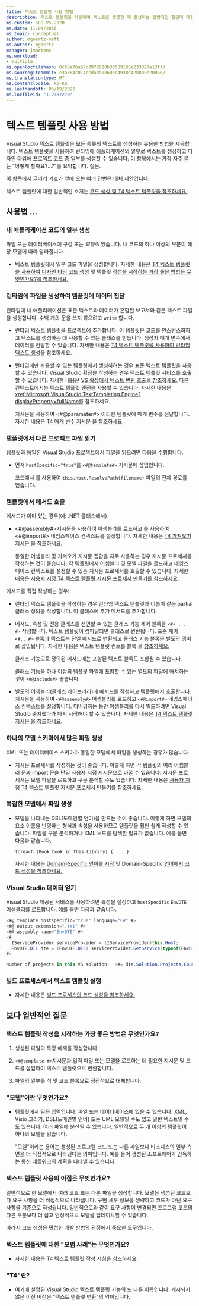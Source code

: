 ```yaml
---
title: 텍스트 템플릿 사용 방법
description: 텍스트 템플릿을 사용하여 텍스트를 생성할 때 발생하는 일반적인 질문에 대한 답변에 대해 알아봅니다.
ms.custom: SEO-VS-2020
ms.date: 11/04/2016
ms.topic: conceptual
author: mgoertz-msft
ms.author: mgoertz
manager: jmartens
ms.workload:
- multiple
ms.openlocfilehash: 0c65a7ba67c3972620b3d589188e233827a12ffd
ms.sourcegitcommit: e3a364c014ccdada0860cc4930d428808e20d667
ms.translationtype: MT
ms.contentlocale: ko-KR
ms.lasthandoff: 06/19/2021
ms.locfileid: "112387270"
---
```

# <a name="how-to--with-text-templates"></a>텍스트 템플릿 사용 방법
Visual Studio 텍스트 템플릿은 모든 종류의 텍스트를 생성하는 유용한 방법을 제공합니다. 텍스트 템플릿을 사용하여 런타임에 애플리케이션의 일부로 텍스트를 생성하고 디자인 타임에 프로젝트 코드 중 일부를 생성할 수 있습니다. 이 항목에서는 가장 자주 묻는 "어떻게 할까요?...?"를 요약합니다. 질문.

 이 항목에서 글머리 기호가 앞에 오는 여러 답변은 대체 제안입니다.

 텍스트 템플릿에 대한 일반적인 소개는 [코드 생성 및 T4 텍스트 템플릿을 참조하세요.](../modeling/code-generation-and-t4-text-templates.md)

## <a name="how-to-"></a>사용법 ...

### <a name="generate-part-of-my-application-code"></a>내 애플리케이션 코드의 일부 생성
 파일 또는 데이터베이스에 구성 또는 *모델이* 있습니다. 내 코드의 하나 이상의 부분이 해당 모델에 따라 달라집니다.

- 텍스트 템플릿에서 일부 코드 파일을 생성합니다. 자세한 내용은 [T4 텍스트 템플릿을 사용하여 디자인 타임 코드 생성](../modeling/design-time-code-generation-by-using-t4-text-templates.md) 및 템플릿 [작성을 시작하는 가장 좋은 방법은 무엇인가요?를 참조하세요.](#starting)

### <a name="generate-files-at-run-time-passing-data-into-the-template"></a>런타임에 파일을 생성하여 템플릿에 데이터 전달
 런타임에 내 애플리케이션은 표준 텍스트와 데이터가 혼합된 보고서와 같은 텍스트 파일을 생성합니다. 수백 개의 문을 쓰지 않으려고 `write` 합니다.

- 런타임 텍스트 템플릿을 프로젝트에 추가합니다. 이 템플릿은 코드를 인스턴스화하고 텍스트를 생성하는 데 사용할 수 있는 클래스를 만듭니다. 생성자 매개 변수에서 데이터를 전달할 수 있습니다. 자세한 내용은 [T4 텍스트 템플릿을 사용하여 런타임 텍스트 생성](../modeling/run-time-text-generation-with-t4-text-templates.md)을 참조하세요.

- 런타임에만 사용할 수 있는 템플릿에서 생성하려는 경우 표준 텍스트 템플릿을 사용할 수 있습니다. Visual Studio 확장을 작성하는 경우 텍스트 템플릿 서비스를 호출할 수 있습니다. 자세한 내용은 [VS 확장에서 텍스트 변환 호출을 참조하세요.](../modeling/invoking-text-transformation-in-a-vs-extension.md) 다른 컨텍스트에서는 텍스트 템플릿 엔진을 사용할 수 있습니다. 자세한 내용은 <xref:Microsoft.VisualStudio.TextTemplating.Engine?displayProperty=fullName>를 참조하세요.

     지시문을 사용하여 \<#@parameter#> 이러한 템플릿에 매개 변수를 전달합니다. 자세한 내용은 [T4 매개 변수 지시문 을 참조하세요.](../modeling/t4-parameter-directive.md)

### <a name="read-another-project-file-from-a-template"></a>템플릿에서 다른 프로젝트 파일 읽기
 템플릿과 동일한 Visual Studio 프로젝트에서 파일을 읽으려면 다음을 수행합니다.

- 먼저 `hostSpecific="true"`를 `<#@template#>` 지시문에 삽입합니다.

     코드에서 를 사용하여 `this.Host.ResolvePath(filename)` 파일의 전체 경로를 얻습니다.

### <a name="invoke-methods-from-a-template"></a>템플릿에서 메서드 호출

메서드가 이미 있는 경우(예: .NET 클래스에서)

- \<#@assembly#>지시문을 사용하여 어셈블리를 로드하고 를 사용하여 \<#@import#> 네임스페이스 컨텍스트를 설정합니다. 자세한 내용은 [T4 가져오기 지시문 을 참조하세요.](../modeling/t4-import-directive.md)

   동일한 어셈블리 및 가져오기 지시문 집합을 자주 사용하는 경우 지시문 프로세서를 작성하는 것이 좋습니다. 각 템플릿에서 어셈블리 및 모델 파일을 로드하고 네임스페이스 컨텍스트를 설정할 수 있는 지시문 프로세서를 호출할 수 있습니다. 자세한 내용은 [사용자 지정 T4 텍스트 템플릿 지시문 프로세서 만들기를 참조하세요.](../modeling/creating-custom-t4-text-template-directive-processors.md)

메서드를 직접 작성하는 경우:

- 런타임 텍스트 템플릿을 작성하는 경우 런타임 텍스트 템플릿과 이름이 같은 partial 클래스 정의를 작성합니다. 이 클래스에 추가 메서드를 추가합니다.

- 메서드, 속성 및 전용 클래스를 선언할 수 있는 클래스 기능 제어 블록을 `<#+ ... #>` 작성합니다. 텍스트 템플릿이 컴파일되면 클래스로 변환됩니다. 표준 제어 `<#...#>` 블록과 텍스트는 단일 메서드로 변환되고 클래스 기능 블록은 별도의 멤버로 삽입됩니다. 자세한 내용은 텍스트 템플릿 컨트롤 블록 을 [참조하세요.](../modeling/text-template-control-blocks.md)

   클래스 기능으로 정의된 메서드에는 포함된 텍스트 블록도 포함될 수 있습니다.

   클래스 기능을 하나 이상의 템플릿 파일에 포함할 수 있는 별도의 파일에 배치하는 것이 `<#@include#>` 좋습니다.

- 별도의 어셈블리(클래스 라이브러리)에 메서드를 작성하고 템플릿에서 호출합니다. 지시문을 사용하여 `<#@assembly#>` 어셈블리를 로드하고 `<#@import#>` 네임스페이스 컨텍스트를 설정합니다. 디버깅하는 동안 어셈블리를 다시 빌드하려면 Visual Studio 중지했다가 다시 시작해야 할 수 있습니다. 자세한 내용은 [T4 텍스트 템플릿 지시문 을 참조하세요.](../modeling/t4-text-template-directives.md)

### <a name="generate-many-files-from-one-model-schema"></a>하나의 모델 스키마에서 많은 파일 생성
 XML 또는 데이터베이스 스키마가 동일한 모델에서 파일을 생성하는 경우가 많습니다.

- 지시문 프로세서를 작성하는 것이 좋습니다. 이렇게 하면 각 템플릿의 여러 어셈블리 문과 import 문을 단일 사용자 지정 지시문으로 바꿀 수 있습니다. 지시문 프로세서는 모델 파일을 로드하고 구문 분석할 수도 있습니다. 자세한 내용은 [사용자 지정 T4 텍스트 템플릿 지시문 프로세서 만들기를 참조하세요.](../modeling/creating-custom-t4-text-template-directive-processors.md)

### <a name="generate-files-from-a-complex-model"></a>복잡한 모델에서 파일 생성

- 모델을 나타내는 DSL(도메인별 언어)을 만드는 것이 좋습니다. 이렇게 하면 모델의 요소 이름을 반영하는 형식과 속성을 사용하므로 템플릿을 훨씬 쉽게 작성할 수 있습니다. 파일을 구문 분석하거나 XML 노드를 탐색할 필요가 없습니다. 예를 들면 다음과 같습니다.

     `foreach (Book book in this.Library) { ... }`

     자세한 내용은 [Domain-Specific 언어를 시작](../modeling/getting-started-with-domain-specific-languages.md) 및 Domain-Specific [언어에서 코드 생성을 참조하세요.](../modeling/generating-code-from-a-domain-specific-language.md)

### <a name="get-data-from-visual-studio"></a>Visual Studio 데이터 얻기
 Visual Studio 제공된 서비스를 사용하려면 특성을 설정하고 `hostSpecific` `EnvDTE` 어셈블리를 로드합니다. 예를 들면 다음과 같습니다.

```csharp
<#@ template hostspecific="true" language="C#" #>
<#@ output extension=".txt" #>
<#@ assembly name="EnvDTE" #>
<#
  IServiceProvider serviceProvider = (IServiceProvider)this.Host;
  EnvDTE.DTE dte = (EnvDTE.DTE) serviceProvider.GetService(typeof(EnvDTE.DTE));
#>

Number of projects in this VS solution:  <#= dte.Solution.Projects.Count #>
```

### <a name="execute-text-templates-in-the-build-process"></a>빌드 프로세스에서 텍스트 템플릿 실행

- 자세한 내용은 [빌드 프로세스의 코드 생성을 참조하세요.](../modeling/code-generation-in-a-build-process.md)

## <a name="more-general-questions"></a>보다 일반적인 질문

### <a name="what-is-the-best-way-to-start-writing-a-text-template"></a><a name="starting"></a> 텍스트 템플릿 작성을 시작하는 가장 좋은 방법은 무엇인가요?

1. 생성된 파일의 특정 예제를 작성합니다.

2. `<#@template #>`지시문과 입력 파일 또는 모델을 로드하는 데 필요한 지시문 및 코드를 삽입하여 텍스트 템플릿으로 변환합니다.

3. 파일의 일부를 식 및 코드 블록으로 점진적으로 대체합니다.

### <a name="what-is-a-model"></a>"모델"이란 무엇인가요?

- 템플릿에서 읽은 입력입니다. 파일 또는 데이터베이스에 있을 수 있습니다. XML, Visio 그리기, DSL(도메인별 언어) 또는 UML 모델일 수도 있고 일반 텍스트일 수도 있습니다. 여러 파일에 분산될 수 있습니다. 일반적으로 두 개 이상의 템플릿이 하나의 모델을 읽습니다.

     "모델"이라는 용어는 생성된 프로그램 코드 또는 다른 파일보다 비즈니스의 일부 측면을 더 직접적으로 나타낸다는 의미입니다. 예를 들어 생성된 소프트웨어가 감독하는 통신 네트워크의 계획을 나타낼 수 있습니다.

### <a name="what-is-the-benefit-of-using-text-templates"></a>텍스트 템플릿 사용의 이점은 무엇인가요?
 일반적으로 한 모델에서 여러 코드 또는 다른 파일을 생성합니다. 모델은 생성된 코드보다 요구 사항을 더 직접적으로 나타냅니다. 구현 세부 정보를 생략하고 코드가 아닌 요구 사항을 기준으로 작성됩니다. 일반적으로와 같이 요구 사항이 변경되면 프로그램 코드의 다른 부분보다 더 쉽고 안정적으로 모델을 업데이트할 수 있습니다.

 따라서 코드 생성은 민첩한 개발 방법의 관점에서 중요한 도구입니다.

### <a name="what-best-practices-are-there-for-text-templates"></a>텍스트 템플릿에 대한 "모범 사례"는 무엇인가요?

- 자세한 내용은 [T4 텍스트 템플릿 작성 지침을 참조하세요.](../modeling/guidelines-for-writing-t4-text-templates.md)

### <a name="what-is-t4"></a>"T4"란?

- 여기에 설명된 Visual Studio 텍스트 템플릿 기능의 또 다른 이름입니다. 게시되지 않은 이전 버전은 "텍스트 템플릿 변환"의 약어입니다.

